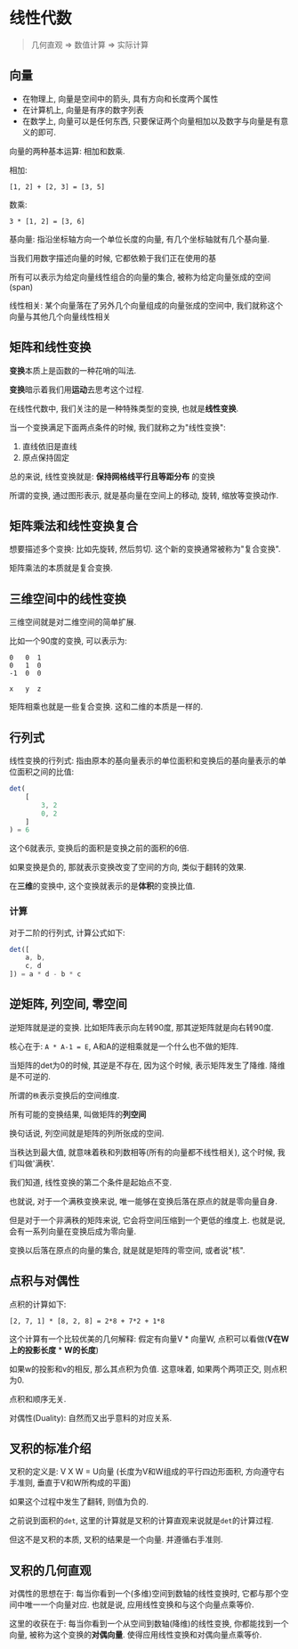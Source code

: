 # 线性代数

> 几何直观 => 数值计算 => 实际计算

## 向量

- 在物理上, 向量是空间中的箭头, 具有方向和长度两个属性
- 在计算机上, 向量是有序的数字列表
- 在数学上, 向量可以是任何东西, 只要保证两个向量相加以及数字与向量是有意义的即可.

向量的两种基本运算: 相加和数乘.

相加:

```
[1, 2] + [2, 3] = [3, 5]
```

数乘:

```
3 * [1, 2] = [3, 6]
```

基向量: 指沿坐标轴方向一个单位长度的向量, 有几个坐标轴就有几个基向量.

当我们用数字描述向量的时候, 它都依赖于我们正在使用的基

所有可以表示为给定向量线性组合的向量的集合, 被称为给定向量张成的空间(span)

线性相关: 某个向量落在了另外几个向量组成的向量张成的空间中, 我们就称这个向量与其他几个向量线性相关

## 矩阵和线性变换

**变换**本质上是函数的一种花哨的叫法.

**变换**暗示着我们用**运动**去思考这个过程.

在线性代数中, 我们关注的是一种特殊类型的变换, 也就是**线性变换**.

当一个变换满足下面两点条件的时候, 我们就称之为"线性变换":

1. 直线依旧是直线
2. 原点保持固定

总的来说, 线性变换就是: **保持网格线平行且等距分布** 的变换

所谓的变换, 通过图形表示, 就是基向量在空间上的移动, 旋转, 缩放等变换动作.

## 矩阵乘法和线性变换复合

想要描述多个变换: 比如先旋转, 然后剪切. 这个新的变换通常被称为"复合变换".

矩阵乘法的本质就是复合变换.

## 三维空间中的线性变换

三维空间就是对二维空间的简单扩展. 

比如一个90度的变换, 可以表示为:

```
0   0  1
0   1  0
-1  0  0

x   y  z
```

矩阵相乘也就是一些复合变换. 这和二维的本质是一样的. 


## 行列式

线性变换的行列式: 指由原本的基向量表示的单位面积和变换后的基向量表示的单位面积之间的比值:

```js
det(
    [ 
        3, 2
        0, 2
    ]
) = 6
```

这个6就表示, 变换后的面积是变换之前的面积的6倍.

如果变换是负的, 那就表示变换改变了空间的方向, 类似于翻转的效果.

在**三维**的变换中, 这个变换就表示的是**体积**的变换比值. 

### 计算

对于二阶的行列式, 计算公式如下:

```js
det([
    a, b,
    c, d
]) = a * d - b * c
```

## 逆矩阵, 列空间, 零空间

逆矩阵就是逆的变换. 比如矩阵表示向左转90度, 那其逆矩阵就是向右转90度.

核心在于: `A * A-1 = E`, A和A的逆相乘就是一个什么也不做的矩阵. 

当矩阵的det为0的时候, 其逆是不存在, 因为这个时候, 表示矩阵发生了降维. 降维是不可逆的.

所谓的`秩`表示变换后的空间维度. 

所有可能的变换结果, 叫做矩阵的**列空间**

换句话说, 列空间就是矩阵的列所张成的空间. 

当秩达到最大值, 就意味着秩和列数相等(所有的向量都不线性相关), 这个时候, 我们叫做'满秩'.

我们知道, 线性变换的第二个条件是起始点不变.

也就说, 对于一个满秩变换来说, 唯一能够在变换后落在原点的就是零向量自身.

但是对于一个非满秩的矩阵来说, 它会将空间压缩到一个更低的维度上. 也就是说, 会有一系列向量在变换后成为零向量.

变换以后落在原点的向量的集合, 就是就是矩阵的零空间, 或者说"核".

## 点积与对偶性

点积的计算如下:

```
[2, 7, 1] * [8, 2, 8] = 2*8 + 7*2 + 1*8
```

这个计算有一个比较优美的几何解释: 假定有向量V * 向量W, 点积可以看做(**V在W上的投影长度** * **W的长度**)

如果w的投影和v的相反,  那么其点积为负值. 这意味着, 如果两个两项正交, 则点积为0. 

点积和顺序无关. 

对偶性(Duality): 自然而又出乎意料的对应关系.

## 叉积的标准介绍

叉积的定义是: V X W = U向量 (长度为V和W组成的平行四边形面积, 方向遵守右手准则, 垂直于V和W所构成的平面)

如果这个过程中发生了翻转, 则值为负的. 

之前说到面积的`det`, 这里的计算就是叉积的计算直观来说就是`det`的计算过程. 

但这不是叉积的本质, 叉积的结果是一个向量. 并遵循右手准则.


## 叉积的几何直观

对偶性的思想在于: 每当你看到一个(多维)空间到数轴的线性变换时, 它都与那个空间中唯一一个向量对应. 也就是说, 应用线性变换和与这个向量点乘等价. 

这里的收获在于: 每当你看到一个从空间到数轴(降维)的线性变换, 你都能找到一个向量, 被称为这个变换的**对偶向量**. 使得应用线性变换和对偶向量点乘等价. 

